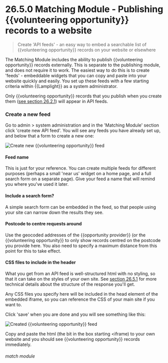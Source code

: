# 26.5.0 Matching Module - Publishing {{volunteering opportunity}} records to a website

> Create 'API feeds' - an easy way to embed a searchable list of {{volunteering opportunity}} records on your website or elsewhere

The Matching Module includes the ability to publish {{volunteering opportunity}} records externally.  This is separate to the publishing module, and does not require it to work.  The easiest way to do this is to create 'feeds' - embeddable widgets that you can copy and paste into your website quickly and easily.  You set up these feeds with a few starting criteria within {{Lamplight}} as a system administrator.

Only {{volunteering opportunity}} records that you publish when you create them ([see section 26.2.1](/help/index/p/26.2.1)) will appear in API feeds.

### Create a new feed

Go to admin > system  administration and in the 'Matching Module' section click 'create new API feed'.  You will see any feeds you have already set up, and below that a form to create a new one:

![Create new {{volunteering opportunity}} feed](26.5.0a.PNG)

#### Feed name
This is just for your reference. You can create multiple feeds for different purposes (perhaps a small 'near us' widget on a home page, and a full search form on a separate page).  Give your feed a name that will remind you where you've used it later.

#### Include a search form?
A simple search form can be embedded in the feed, so that people using your site can narrow down the results they see.

#### Postcode to centre requests around
Use the geocoded addresses of the {{opportunity provider}} (or the {{volunteering opportunity}} to only show records centred on the postcode you provide here. You also need to specify a maximum distance from this point for this to take effect.

#### CSS files to include in the header
What you get from an API feed is well-structured html with no styling, so that it can take on the styles of your own site. See [section 26.5.1](/help/index/p/26.5.1) for more technical details about the structure of the response you'll get.

Any CSS files you specify here will be included in the head element of the embedded iframe, so you can reference the CSS of your main site if you want to.


Click 'save' when you are done and you will see something like this:

![Created {{volunteering opportunity}} feed](26.5.0b.PNG)

Copy and paste the html (the bit in the box starting &lt;iframe) to your own website and you should see {{volunteering opportunity}} records immediately.



###### match module
